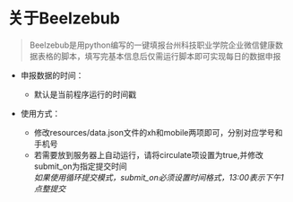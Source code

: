 # 关于Beelzebub
> Beelzebub是用python编写的一键填报台州科技职业学院企业微信健康数据表格的脚本，填写完基本信息后仅需运行脚本即可实现每日的数据申报

* 申报数据的时间：
  * 默认是当前程序运行的时间戳

* 使用方式：
  * 修改resources/data.json文件的xh和mobile两项即可，分别对应学号和手机号
  * 若需要放到服务器上自动运行，请将circulate项设置为true,并修改submit_on为指定提交时间  
  *如果使用循环提交模式，submit_on必须设置时间格式，13:00表示下午1点整提交*
